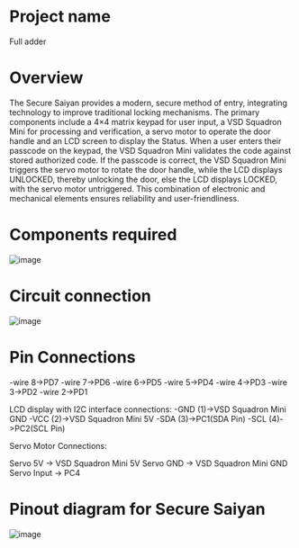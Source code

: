 # Project name
Full adder
# Overview 
The Secure Saiyan provides a modern, secure method of entry, integrating technology to improve traditional locking mechanisms. The primary components include a 4×4 matrix keypad for user input, a VSD Squadron Mini for processing and verification, a servo motor to operate the door handle and an LCD screen to display the Status. When a user enters their passcode on the keypad, the VSD Squadron Mini validates the code against stored authorized code. If the passcode is correct, the VSD Squadron Mini triggers the servo motor to rotate the door handle, while the LCD displays UNLOCKED, thereby unlocking the door, else the LCD displays LOCKED, with the servo motor untriggered. This combination of electronic and mechanical elements ensures reliability and user-friendliness.
# Components required
 ![image](https://github.com/user-attachments/assets/9b8f2a1b-6b89-471f-8a32-db080a594e7b)

# Circuit connection

![image](https://github.com/user-attachments/assets/c76b30d1-4e14-4b77-bc9b-99276ad91e9c)

# Pin Connections
-wire 8->PD7
-wire 7->PD6
-wire 6->PD5
-wire 5->PD4
-wire 4->PD3
-wire 3->PD2
-wire 2->PD1

LCD display with I2C interface connections:
-GND (1)->VSD Squadron Mini GND
-VCC (2)->VSD Squadron Mini 5V
-SDA (3)->PC1(SDA Pin)
-SCL (4)->PC2(SCL Pin)

Servo Motor Connections:

Servo 5V -> VSD Squadron Mini 5V
Servo GND -> VSD Squadron Mini GND
Servo Input -> PC4

# Pinout diagram for Secure Saiyan

![image](https://github.com/user-attachments/assets/79e1792e-21ee-4a19-8ec2-2af3228d0cff)









